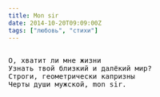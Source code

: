 ```yaml
---
title: Mon sir
date: 2014-10-20T09:09:00Z
tags: ["любовь", "стихи"]
---
```


<pre>

О, хватит ли мне жизни
Узнать твой близкий и далёкий мир?
Строги, геометрически капризны
Черты души мужской, mon sir.

</pre>